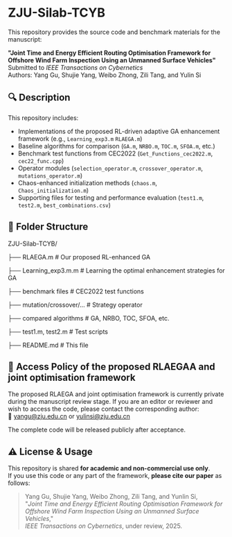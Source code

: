 # ZJU-Silab-TCYB

This repository provides the source code and benchmark materials for the manuscript:

**"Joint Time and Energy Efficient Routing Optimisation Framework for Offshore Wind Farm Inspection Using an Unmanned Surface Vehicles"**  
Submitted to *IEEE Transactions on Cybernetics*  
Authors: Yang Gu, Shujie Yang, Weibo Zhong, Zili Tang, and Yulin Si

## 🔍 Description

This repository includes:

- Implementations of the proposed RL-driven adaptive GA enhancement framework (e.g., `Learning_exp3.m` `RLAEGA.m`)
- Baseline algorithms for comparison (`GA.m`, `NRBO.m`, `TOC.m`, `SFOA.m`, etc.)
- Benchmark test functions from CEC2022 (`Get_Functions_cec2022.m`, `cec22_func.cpp`)
- Operator modules (`selection_operator.m`, `crossover_operator.m`, `mutations_operator.m`)
- Chaos-enhanced initialization methods (`chaos.m`, `Chaos_initialization.m`)
- Supporting files for testing and performance evaluation (`test1.m`, `test2.m`, `best_combinations.csv`)

## 📁 Folder Structure
ZJU-Silab-TCYB/

├── RLAEGA.m # Our proposed RL-enhanced GA

├── Learning_exp3.m.m # Learning the optimal enhancement strategies for GA

├── benchmark files # CEC2022 test functions

├── mutation/crossover/... # Strategy operator

├── compared algorithms # GA, NRBO, TOC, SFOA, etc.

├── test1.m, test2.m # Test scripts

├── README.md # This file

## 🔐 Access Policy of the proposed RLAEGAA and joint optimisation framework
The proposed RLAEGA and joint optimisation framework is currently private during the manuscript review stage.
If you are an editor or reviewer and wish to access the code, please contact the corresponding author:  
📧 yangu@zju.edu.cn or yulinsi@zju.edu.cn

The complete code will be released publicly after acceptance.

## ⚠️ License & Usage
This repository is shared **for academic and non-commercial use only**.  
If you use this code or any part of the framework, **please cite our paper** as follows:

> Yang Gu, Shujie Yang, Weibo Zhong, Zili Tang, and Yunlin Si,  
> "*Joint Time and Energy Efficient Routing Optimisation Framework for Offshore Wind Farm Inspection Using an Unmanned Surface Vehicles*,"  
> *IEEE Transactions on Cybernetics*, under review, 2025.


